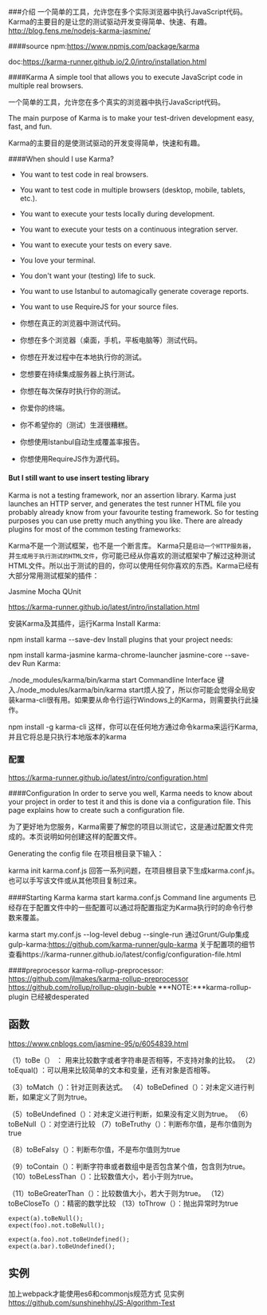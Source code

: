 ###介绍
一个简单的工具，允许您在多个实际浏览器中执行JavaScript代码。
Karma的主要目的是让您的测试驱动开发变得简单、快速、有趣。
http://blog.fens.me/nodejs-karma-jasmine/

####source
npm:https://www.npmjs.com/package/karma

doc:https://karma-runner.github.io/2.0/intro/installation.html

####Karma
A simple tool that allows you to execute JavaScript code in multiple real browsers.

一个简单的工具，允许您在多个真实的浏览器中执行JavaScript代码。

The main purpose of Karma is to make your test-driven development easy, fast, and fun.

Karma的主要目的是使测试驱动的开发变得简单，快速和有趣。

####When should I use Karma?
- You want to test code in real browsers.

- You want to test code in multiple browsers (desktop, mobile, tablets, etc.).

- You want to execute your tests locally during development.

- You want to execute your tests on a continuous integration server.

- You want to execute your tests on every save.

- You love your terminal.

- You don't want your (testing) life to suck.

- You want to use Istanbul to automagically generate coverage reports.

- You want to use RequireJS for your source files.

- 你想在真正的浏览器中测试代码。

- 你想在多个浏览器（桌面，手机，平板电脑等）测试代码。

- 你想在开发过程中在本地执行你的测试。

- 您想要在持续集成服务器上执行测试。

- 你想在每次保存时执行你的测试。

- 你爱你的终端。

- 你不希望你的（测试）生涯很糟糕。

- 你想使用Istanbul自动生成覆盖率报告。

- 你想使用RequireJS作为源代码。

#### But I still want to use insert testing library
Karma is not a testing framework, nor an assertion library. Karma just launches an HTTP server, and generates the test runner HTML file you probably already know from your favourite testing framework. So for testing purposes you can use pretty much anything you like. There are already plugins for most of the common testing frameworks:

Karma不是一个测试框架，也不是一个断言库。 Karma只是`启动一个HTTP服务器`，并`生成用于执行测试的HTML文件`，你可能已经从你喜欢的测试框架中了解过这种测试HTML文件。所以出于测试的目的，你可以使用任何你喜欢的东西。Karma已经有大部分常用测试框架的插件：

Jasmine
Mocha
QUnit

https://karma-runner.github.io/latest/intro/installation.html

安装Karma及其插件，运行Karma
Install Karma:

npm install karma --save-dev
Install plugins that your project needs:

npm install karma-jasmine karma-chrome-launcher jasmine-core --save-dev
Run Karma:

./node_modules/karma/bin/karma start
Commandline Interface
键入./node_modules/karma/bin/karma start烦人投了，所以你可能会觉得全局安装karma-cli很有用。如果要从命令行运行Windows上的Karma，则需要执行此操作。

npm install -g karma-cli
这样，你可以在任何地方通过命令karma来运行Karma,并且它将总是只执行本地版本的karma


### 配置

https://karma-runner.github.io/latest/intro/configuration.html

####Configuration
In order to serve you well, Karma needs to know about your project in order to test it and this is done via a configuration file. This page explains how to create such a configuration file.

为了更好地为您服务，Karma需要了解您的项目以测试它，这是通过配置文件完成的。本页说明如何创建这样的配置文件。

Generating the config file
在项目根目录下输入：

karma init karma.conf.js
回答一系列问题，在项目根目录下生成karma.conf.js。 也可以手写该文件或从其他项目复制过来。

####Starting Karma
karma start karma.conf.js
Command line arguments
已经存在于配置文件中的一些配置可以通过将配置指定为Karma执行时的命令行参数来覆盖。

karma start my.conf.js --log-level debug --single-run
通过Grunt/Gulp集成
gulp-karma:https://github.com/karma-runner/gulp-karma
关于配置项的细节
查看https://karma-runner.github.io/latest/config/configuration-file.html

####preprocessor
karma-rollup-preprocessor: https://github.com/jlmakes/karma-rollup-preprocessor https://github.com/rollup/rollup-plugin-buble ***NOTE:***karma-rollup-plugin 已经被desperated

## 函数

https://www.cnblogs.com/jasmine-95/p/6054839.html

（1）toBe（） ： 用来比较数字或者字符串是否相等，不支持对象的比较。
（2）toEqual() ：可以用来比较简单的文本和变量，还有对象是否相等。
 
（3）toMatch（）：针对正则表达式。
（4）toBeDefined（）：对未定义进行判断，如果定义了则为true。
 
（5）toBeUndefined（）：对未定义进行判断，如果没有定义则为true。
（6）toBeNull（）：对空进行比较
（7）toBeTruthy（）：判断布尔值，是布尔值则为true
 
（8）toBeFalsy（）：判断布尔值，不是布尔值则为true
 
（9）toContain（）：判断字符串或者数组中是否包含某个值，包含则为true。
（10）toBeLessThan（）：比较数值大小，若小于则为true。
 
（11）toBeGreaterThan（）：比较数值大小，若大于则为true。
（12）toBeCloseTo（）：精密的数学比较
（13）toThrow（）：抛出异常时为true

```
expect(a).toBeNull();
expect(foo).not.toBeNull();

expect(a.foo).not.toBeUndefined();
expect(a.bar).toBeUndefined();
```


## 实例
加上webpack才能使用es6和commonjs规范方式
见实例 https://github.com/sunshinehhy/JS-Algorithm-Test